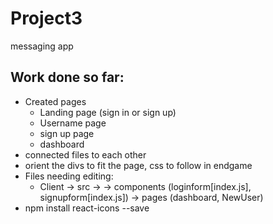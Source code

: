 # Project3
messaging app

## Work done so far:
* Created pages 
    * Landing page (sign in or sign up)
    * Username page
    * sign up page
    * dashboard
* connected files to each other
* orient the divs to fit the page, css to follow in endgame
* Files needing editing: 
    * Client -> src -> -> components (loginform[index.js], signupform[index.js]) -> pages (dashboard, NewUser)
* npm install react-icons --save

